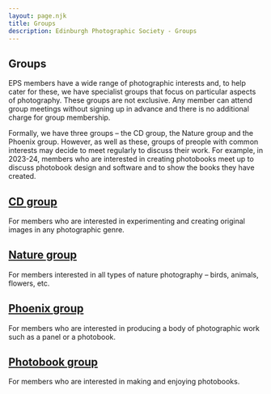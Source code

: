 ```yaml
---
layout: page.njk
title: Groups
description: Edinburgh Photographic Society - Groups
---
```


## Groups

EPS members have a wide range of photographic interests and, to help cater for these, we have specialist groups that focus on particular aspects of photography. These groups are not exclusive. Any member can attend group meetings without signing up in advance and there is no additional charge for group membership.

Formally, we have three groups – the CD group, the Nature group and the Phoenix group. However, as well as these, groups of preople with common interests may decide to meet regularly to discuss their work. For example, in 2023-24, members who are interested in creating photobooks meet up to discuss photobook design and software and to show the books they have created.

## [CD group](/creative-digital)

For members who are interested in experimenting and creating original images in any photographic genre.

## [Nature group](/nature-group/)

For members interested in all types of nature photography – birds, animals, flowers, etc.

## [Phoenix group](/phoenix/)

For members who are interested in producing a body of photographic work such as a panel or a photobook.

## [Photobook group](/photobooks/)

For members who are interested in making and enjoying photobooks.

